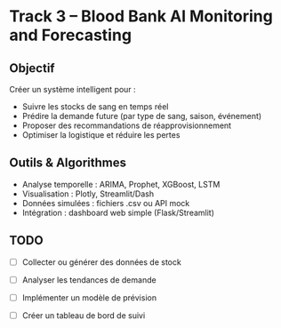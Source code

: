 
# Track 3 – Blood Bank AI Monitoring and Forecasting

## Objectif
Créer un système intelligent pour :
- Suivre les stocks de sang en temps réel
- Prédire la demande future (par type de sang, saison, événement)
- Proposer des recommandations de réapprovisionnement
- Optimiser la logistique et réduire les pertes

## Outils & Algorithmes
- Analyse temporelle : ARIMA, Prophet, XGBoost, LSTM
- Visualisation : Plotly, Streamlit/Dash
- Données simulées : fichiers .csv ou API mock
- Intégration : dashboard web simple (Flask/Streamlit)

## TODO
- [ ] Collecter ou générer des données de stock
- [ ] Analyser les tendances de demande
- [ ] Implémenter un modèle de prévision
- [ ] Créer un tableau de bord de suivi

